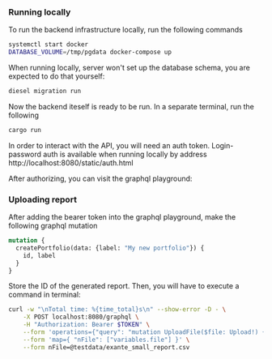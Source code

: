 
### Running locally
To run the backend infrastructure locally, run the following commands

```sh
systemctl start docker
DATABASE_VOLUME=/tmp/pgdata docker-compose up

```
When running locally, server won't set up the database schema, you are expected to do that yourself:
```sh
diesel migration run
```
Now the backend iteself is ready to be run. In a separate terminal, run the following
```sh
cargo run
```
In order to interact with the API, you will need an auth token. Login-password auth is available when
running locally by address http://localhost:8080/static/auth.html

After authorizing, you can visit the graphql playground: 


### Uploading report
After adding the bearer token into the graphql playground, make the following graphql mutation
```graphql
mutation {
  createPortfolio(data: {label: "My new portfolio"}) {
    id, label
  }
}
```
Store the ID of the generated report. Then, you will have to execute a command in terminal:
```sh
curl -w "\nTotal time: %{time_total}s\n" --show-error -D - \
    -X POST localhost:8080/graphql \
    -H "Authorization: Bearer $TOKEN" \
    --form 'operations={"query": "mutation UploadFile($file: Upload!) { uploadReport(brokerage: EXANTE, portfolioId: \"d5bd66bb-d8fb-4da2-849e-5af7593a35ba\", upload: $file) { id, fiscalTransactions, tradeOperations} }", "variables": { "file": null } }'  \
    --form 'map={ "nFile": ["variables.file"] }' \
    --form nFile=@testdata/exante_small_report.csv
```
